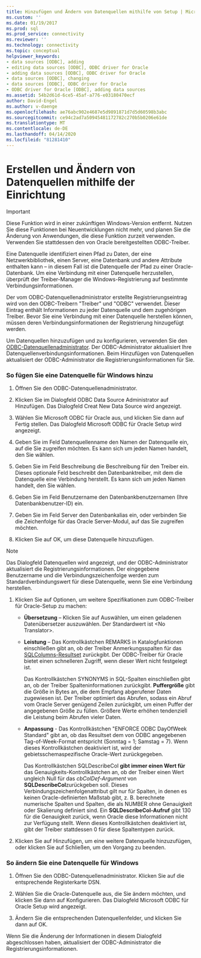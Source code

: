 ```yaml
---
title: Hinzufügen und Ändern von Datenquellen mithilfe von Setup | Microsoft Docs
ms.custom: ''
ms.date: 01/19/2017
ms.prod: sql
ms.prod_service: connectivity
ms.reviewer: ''
ms.technology: connectivity
ms.topic: conceptual
helpviewer_keywords:
- data sources [ODBC], adding
- editing data sources [ODBC], ODBC driver for Oracle
- adding data sources [ODBC], ODBC driver for Oracle
- data sources [ODBC], changing
- data sources [ODBC], ODBC driver for Oracle
- ODBC driver for Oracle [ODBC], adding data sources
ms.assetid: 54b2d61d-6ce5-45af-a776-e03180470ecf
author: David-Engel
ms.author: v-daenge
ms.openlocfilehash: ae76abc902e4687e5d9891871d7d5d60598b3abc
ms.sourcegitcommit: ce94c2ad7a50945481172782c270b5b0206e61de
ms.translationtype: MT
ms.contentlocale: de-DE
ms.lasthandoff: 04/14/2020
ms.locfileid: "81281410"
---
```

# <a name="adding-and-modifying-data-sources-using-setup"></a>Erstellen und Ändern von Datenquellen mithilfe der Einrichtung
> [!IMPORTANT]  
>  Diese Funktion wird in einer zukünftigen Windows-Version entfernt. Nutzen Sie diese Funktionen bei Neuentwicklungen nicht mehr, und planen Sie die Änderung von Anwendungen, die diese Funktion zurzeit verwenden. Verwenden Sie stattdessen den von Oracle bereitgestellten ODBC-Treiber.  
  
 Eine Datenquelle identifiziert einen Pfad zu Daten, der eine Netzwerkbibliothek, einen Server, eine Datenbank und andere Attribute enthalten kann – in diesem Fall ist die Datenquelle der Pfad zu einer Oracle-Datenbank. Um eine Verbindung mit einer Datenquelle herzustellen, überprüft der Treiber-Manager die Windows-Registrierung auf bestimmte Verbindungsinformationen.  
  
 Der vom ODBC-Datenquellenadministrator erstellte Registrierungseintrag wird von den ODBC-Treibern "Treiber" und "ODBC" verwendet. Dieser Eintrag enthält Informationen zu jeder Datenquelle und dem zugehörigen Treiber. Bevor Sie eine Verbindung mit einer Datenquelle herstellen können, müssen deren Verbindungsinformationen der Registrierung hinzugefügt werden.  
  
 Um Datenquellen hinzuzufügen und zu konfigurieren, verwenden Sie den [ODBC-Datenquellenadministrator](../../odbc/admin/odbc-data-source-administrator.md). Der ODBC-Administrator aktualisiert Ihre Datenquellenverbindungsinformationen. Beim Hinzufügen von Datenquellen aktualisiert der ODBC-Administrator die Registrierungsinformationen für Sie.  
  
### <a name="to-add-a-data-source-for-windows"></a>So fügen Sie eine Datenquelle für Windows hinzu  
  
1.  Öffnen Sie den ODBC-Datenquellenadministrator.  
  
2.  Klicken Sie im Dialogfeld ODBC Data Source Administrator auf Hinzufügen. Das Dialogfeld Creat New Data Source wird angezeigt.  
  
3.  Wählen Sie Microsoft ODBC für Oracle aus, und klicken Sie dann auf Fertig stellen. Das Dialogfeld Microsoft ODBC für Oracle Setup wird angezeigt.  
  
4.  Geben Sie im Feld Datenquellenname den Namen der Datenquelle ein, auf die Sie zugreifen möchten. Es kann sich um jeden Namen handelt, den Sie wählen.  
  
5.  Geben Sie im Feld Beschreibung die Beschreibung für den Treiber ein. Dieses optionale Feld beschreibt den Datenbanktreiber, mit dem die Datenquelle eine Verbindung herstellt. Es kann sich um jeden Namen handelt, den Sie wählen.  
  
6.  Geben Sie im Feld Benutzername den Datenbankbenutzernamen (Ihre Datenbankbenutzer-ID) ein.  
  
7.  Geben Sie im Feld Server den Datenbankalias ein, oder verbinden Sie die Zeichenfolge für das Oracle Server-Modul, auf das Sie zugreifen möchten.  
  
8.  Klicken Sie auf OK, um diese Datenquelle hinzuzufügen.  
  
> [!NOTE]  
>  Das Dialogfeld Datenquellen wird angezeigt, und der ODBC-Administrator aktualisiert die Registrierungsinformationen. Der eingegebene Benutzername und die Verbindungszeichenfolge werden zum Standardverbindungswert für diese Datenquelle, wenn Sie eine Verbindung herstellen.  
  
1.  Klicken Sie auf Optionen, um weitere Spezifikationen zum ODBC-Treiber für Oracle-Setup zu machen:  
  
    -   **Übersetzung** – Klicken Sie auf Auswählen, um einen geladenen Datenübersetzer auszuwählen. Der Standardwert ist \<No Translator>.  
  
    -   **Leistung** – Das Kontrollkästchen REMARKS in Katalogfunktionen einschließen gibt an, ob der Treiber Anmerkungsspalten für das [SQLColumns-Resultset](../../odbc/microsoft/level-1-api-functions-odbc-driver-for-oracle.md) zurückgibt. Der ODBC-Treiber für Oracle bietet einen schnelleren Zugriff, wenn dieser Wert nicht festgelegt ist.  
  
         Das Kontrollkästchen SYNONYMS in SQL-Spalten einschließen gibt an, ob der Treiber Spalteninformationen zurückgibt. **Puffergröße** gibt die Größe in Bytes an, die dem Empfang abgerufener Daten zugewiesen ist. Der Treiber optimiert das Abrufen, sodass ein Abruf vom Oracle Server genügend Zeilen zurückgibt, um einen Puffer der angegebenen Größe zu füllen. Größere Werte erhöhen tendenziell die Leistung beim Abrufen vieler Daten.  
  
    -   **Anpassung** - Das Kontrollkästchen "ENFORCE ODBC DayOfWeek Standard" gibt an, ob das Resultset dem von ODBC angegebenen Tag-of-Week-Format entspricht (Sonntag = 1; Samstag = 7). Wenn dieses Kontrollkästchen deaktiviert ist, wird der gebietsschemaspezifische Oracle-Wert zurückgegeben.  
  
         Das Kontrollkästchen SQLDescribeCol **gibt immer einen Wert für** das Genauigkeits-Kontrollkästchen an, ob der Treiber einen Wert ungleich Null für das *cbColDef-Argument* von **SQLDescribeCol**zurückgeben soll. Dieses Verbindungszeichenfolgenattribut gilt nur für Spalten, in denen es keinen Oracle-definierten Maßstab gibt, z. B. berechnete numerische Spalten und Spalten, die als NUMBER ohne Genauigkeit oder Skalierung definiert sind. Ein **SQLDescribeCol-Aufruf** gibt 130 für die Genauigkeit zurück, wenn Oracle diese Informationen nicht zur Verfügung stellt. Wenn dieses Kontrollkästchen deaktiviert ist, gibt der Treiber stattdessen 0 für diese Spaltentypen zurück.  
  
2.  Klicken Sie auf Hinzufügen, um eine weitere Datenquelle hinzuzufügen, oder klicken Sie auf Schließen, um den Vorgang zu beenden.  
  
### <a name="to-modify-a-data-source-for-windows"></a>So ändern Sie eine Datenquelle für Windows  
  
1.  Öffnen Sie den ODBC-Datenquellenadministrator. Klicken Sie auf die entsprechende Registerkarte DSN.  
  
2.  Wählen Sie die Oracle-Datenquelle aus, die Sie ändern möchten, und klicken Sie dann auf Konfigurieren. Das Dialogfeld Microsoft ODBC für Oracle Setup wird angezeigt.  
  
3.  Ändern Sie die entsprechenden Datenquellenfelder, und klicken Sie dann auf OK.  
  
 Wenn Sie die Änderung der Informationen in diesem Dialogfeld abgeschlossen haben, aktualisiert der ODBC-Administrator die Registrierungsinformationen.
